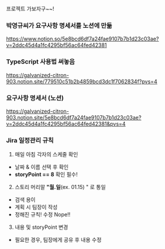 프로젝트 가보자구~~!

### 박영규씨가 요구사항 명세서를 노션에 만듦
https://www.notion.so/5e8bcd6df7a24fae9107b7b1d23c03ae?v=2ddc45d4a1fc4295bf56ac64fed42381


### TypeScript 사용법 써놓음
https://galvanized-citron-903.notion.site/779510c51b2b4859bcd3dc1f7062834f?pvs=4

### 요구사항 명세서 (노션)
https://galvanized-citron-903.notion.site/5e8bcd6df7a24fae9107b7b1d23c03ae?v=2ddc45d4a1fc4295bf56ac64fed42381&pvs=4


### Jira 일정관리 규칙
1. 매일 아침 각자의 스케줄 확인
- 날짜 & 이름 선택 후 확인 
- **storyPoint == 8** 확인 필수!

2. 스토리 머리말 **"월.일**(ex. 01.15) " 로 통일
- 검색 용이
- 계획 시 팀장이 작성
- 정해진 규칙! 수정 Nope!!

3. 내용 및 storyPoint 변경
- 필요한 경우, 팀장에게 공유 후 내용 수정